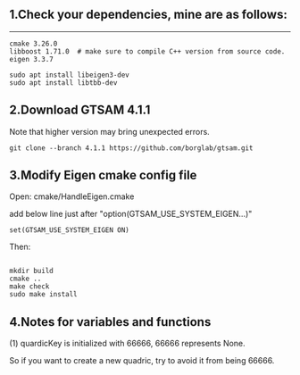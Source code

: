 ## 1.Check your dependencies, mine are as follows:
---
```shell
cmake 3.26.0
libboost 1.71.0  # make sure to compile C++ version from source code.
eigen 3.3.7
```

```shell
sudo apt install libeigen3-dev
sudo apt install libtbb-dev
```

## 2.Download GTSAM 4.1.1

Note that higher version may bring unexpected errors.

```shell
git clone --branch 4.1.1 https://github.com/borglab/gtsam.git
```

## 3.Modify Eigen cmake config file

Open: cmake/HandleEigen.cmake

add below line just after "option(GTSAM_USE_SYSTEM_EIGEN...)"

```shell
set(GTSAM_USE_SYSTEM_EIGEN ON)
```
Then:

```shell

mkdir build
cmake ..
make check
sudo make install
```


## 4.Notes for variables and functions

(1) quardicKey is initialized with 66666, 66666 represents None.

So if you want to create a new quadric, try to avoid it from being 66666.
